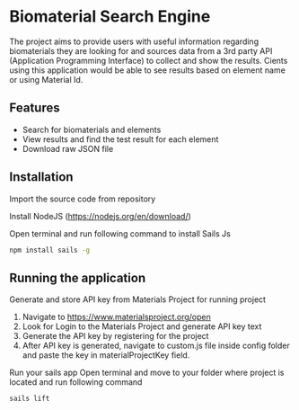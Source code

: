 # Biomaterial Search Engine

The project aims to provide users with useful information regarding biomaterials they are looking for and sources data from a 3rd party API (Application Programming Interface) to collect and show the results. Cients using this application would be able to see results based on element name or using Material Id.

## Features

- Search for biomaterials and elements
- View results and find the test result for each element
- Download raw JSON file

## Installation
Import the source code from repository

Install NodeJS (https://nodejs.org/en/download/)


Open terminal and run following command to install Sails Js
```sh
npm install sails -g
```

## Running the application

Generate and store  API key from Materials Project for running project
1. Navigate to https://www.materialsproject.org/open
2. Look for Login to the Materials Project and generate API key text
3. Generate the API key by registering for the project
4. After API key is generated, navigate to custom.js file inside config folder and paste the key in materialProjectKey field.




Run your sails app
Open terminal and move to your folder where project is located and run following command
```sh
sails lift
```


